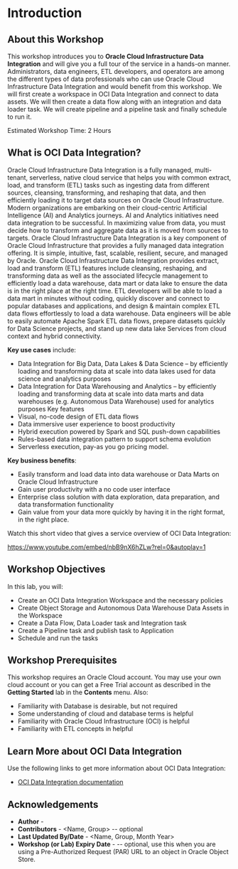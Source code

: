 # Introduction

## About this Workshop

This workshop introduces you to **Oracle Cloud Infrastructure Data Integration** and will give you a full tour of the service in a hands-on manner.
Administrators, data engineers, ETL developers, and operators are among the different types of data professionals who can use Oracle Cloud Infrastructure Data Integration and would benefit from this workshop.
We will first create a workspace in OCI Data Integration and connect to data assets. We will then create a data flow along with an integration and data loader task. We will create pipeline and a pipeline task and finally schedule to run it.  

Estimated Workshop Time: 2 Hours

## What is OCI Data Integration?
Oracle Cloud Infrastructure Data Integration is a fully managed, multi-tenant, serverless, native cloud service that helps you with common extract, load, and transform (ETL) tasks such as ingesting data from different sources, cleansing, transforming, and reshaping that data, and then efficiently loading it to target data sources on Oracle Cloud Infrastructure.
Modern organizations are embarking on their cloud-centric Artificial Intelligence (AI) and Analytics journeys. AI and Analytics initiatives need data integration to be successful. In maximizing value from data, you must decide how to transform and aggregate data as it is moved from sources to targets.
Oracle Cloud Infrastructure Data Integration is a key component of Oracle Cloud Infrastructure that provides a fully managed data integration offering. It is simple, intuitive, fast, scalable, resilient, secure, and managed by Oracle. Oracle Cloud Infrastructure Data Integration provides extract, load and transform (ETL) features include cleansing, reshaping, and transforming data as well as the associated lifecycle management to efficiently load a data warehouse, data mart or data lake to ensure the data is in the right place at the right time.
ETL developers will be able to load a data mart in minutes without coding, quickly discover and connect to popular databases and applications, and design & maintain complex ETL data flows effortlessly to load a data warehouse. Data engineers will be able to easily automate Apache Spark ETL data flows, prepare datasets quickly for Data Science projects, and stand up new data lake Services from cloud context and hybrid connectivity.

**Key use cases** include:
* Data Integration for Big Data, Data Lakes & Data Science – by efficiently loading and transforming data at scale into data lakes used for data science and analytics purposes
* Data Integration for Data Warehousing and Analytics – by efficiently loading and transforming data at scale into data marts and data warehouses (e.g. Autonomous Data Warehouse) used for analytics purposes
Key features
*	Visual, no-code design of ETL data flows
*	Data immersive user experience to boost productivity
*	Hybrid execution powered by Spark and SQL push-down capabilities
*	Rules-based data integration pattern to support schema evolution
*	Serverless execution, pay-as you go pricing model.

**Key business benefits**:
*	Easily transform and load data into data warehouse or Data Marts on Oracle Cloud Infrastructure
*	Gain user productivity with a no code user interface
*	Enterprise class solution with data exploration, data preparation, and data transformation functionality
*	Gain value from your data more quickly by having it in the right format, in the right place.

Watch this short video that gives a service overview of OCI Data Integration:

https://www.youtube.com/embed/nbB9nX6hZLw?rel=0&autoplay=1

## Workshop Objectives

In this lab, you will:
* Create an OCI Data Integration Workspace and the necessary policies
* Create Object Storage and Autonomous Data Warehouse Data Assets in the Workspace
* Create a Data Flow, Data Loader task and Integration task
* Create a Pipeline task and publish task to Application
* Schedule and run the tasks


## Workshop Prerequisites
This workshop requires an Oracle Cloud account. You may use your own cloud account or you can get a Free Trial account as described in the **Getting Started** lab in the **Contents** menu.
Also:
* Familiarity with Database is desirable, but not required
* Some understanding of cloud and database terms is helpful
* Familiarity with Oracle Cloud Infrastructure (OCI) is helpful
* Familiarity with ETL concepts in helpful

## Learn More about OCI Data Integration
Use the following links to get more information about OCI Data Integration:

* [OCI Data Integration documentation](https://docs.oracle.com/en-us/iaas/data-integration/using/index.htm)


## Acknowledgements
* **Author** -
* **Contributors** -  <Name, Group> -- optional
* **Last Updated By/Date** - <Name, Group, Month Year>
* **Workshop (or Lab) Expiry Date** - <Month Year> -- optional, use this when you are using a Pre-Authorized Request (PAR) URL to an object in Oracle Object Store.
